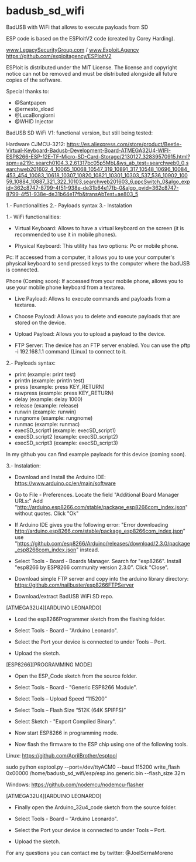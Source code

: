 # badusb_sd_wifi
BadUSB with WiFi that allows to execute payloads from SD

ESP code is based on the ESPloitV2 code (created by Corey Harding).

www.LegacySecurityGroup.com / www.Exploit.Agency
https://github.com/exploitagency/ESPloitV2

ESPloit is distributed under the MIT License. The license and copyright notice can not be removed and must be distributed alongside all future copies of the software.

Special thanks to:
- @Santpapen
- @ernesto_xload
- @LucaBongiorni
- @WHID Injector

BadUSB SD WiFi V1: functional version, but still being tested:

Hardware CJMCU-3212: https://es.aliexpress.com/store/product/Beetle-Virtual-Keyboard-Badusb-Development-Board-ATMEGA32U4-WIFI-ESP8266-ESP-12E-TF-Micro-SD-Card-Storage/2130127_32839570915.html?spm=a219c.search0104.3.2.61317bc05p5MbL&ws_ab_test=searchweb0_0,searchweb201602_4_10065_10068_10547_319_10891_317_10548_10696_10084_453_454_10083_10618_10307_10820_10821_10301_10303_537_536_10902_10059_10884_10887_321_322_10103,searchweb201603_6,ppcSwitch_0&algo_expid=362c8747-8799-4f51-938e-de31b64e17fb-0&algo_pvid=362c8747-8799-4f51-938e-de31b64e17fb&transAbTest=ae803_5

1.- Functionalities
2.- Payloads syntax
3.- Instalation

1.-  WiFi functionalities:

- Virtual Keyboard: Allows to have a virtual keyboard on the screen (it is recommended to use it in mobile phones).

- Physical Keyboard: This utility has two options: Pc or mobile phone.

Pc: If accessed from a computer, it allows you to use your computer's physical keyboard to send pressed keys to the computer where the badUSB is connected.

Phone (Coming soon): If accessed from your mobile phone, allows you to use your mobile phone keyboard from a textarea.

- Live Payload: Allows to execute commands and payloads from a textarea.

- Choose Payload: Allows you to delete and execute payloads that are stored on the device.

- Upload Payload: Allows you to upload a payload to the device.

- FTP Server: The device has an FTP server enabled. You can use the pftp -i 192.168.1.1 command (Linux) to connect to it.


2.-  Payloads syntax:

- print (example: print test)
- println (example: println test)
- press (example: press KEY_RETURN)
- rawpress (example: press KEY_RETURN)
- delay (example: delay 1000)
- release (example: release)
- runwin (example: runwin)
- rungnome (example: rungnome)
- runmac (example: runmac)
- execSD_script1 (example: execSD_script1)
- execSD_script2 (example: execSD_script2)
- execSD_script3 (example: execSD_script3)

In my github you can find example payloads for this device (coming soon).



3.-  Instalation:

- Download and Install the Arduino IDE: https://www.arduino.cc/en/main/software

- Go to File - Preferences. Locate the field "Additional Board Manager URLs:"
Add "http://arduino.esp8266.com/stable/package_esp8266com_index.json" without quotes.
Click "Ok"

- If Arduino IDE gives you the following error:
"Error downloading http://arduino.esp8266.com/stable/package_esp8266com_index.json"
use "https://github.com/esp8266/Arduino/releases/download/2.3.0/package_esp8266com_index.json" instead.

- Select Tools - Board - Boards Manager. Search for "esp8266".
Install "esp8266 by ESP8266 community version 2.3.0". Click "Close".

- Download simple FTP server and copy into the arduino library directory: https://github.com/nailbuster/esp8266FTPServer

- Download/extract BadUSB WiFi SD repo.


[ATMEGA32U4][ARDUINO LEONARDO]

- Load the esp8266Programmer sketch from the flashing folder.

- Select Tools - Board – "Arduino Leonardo".

- Select the Port your device is connected to under Tools – Port.

- Upload the sketch.


[ESP8266][PROGRAMMING MODE]

- Open the ESP_Code sketch from the source folder.

- Select Tools - Board - "Generic ESP8266 Module".

- Select Tools – Upload Speed “115200”

- Select Tools – Flash Size “512K (64K SPIFFS)”

- Select Sketch - "Export Compiled Binary".

- Now start ESP8266 in programming mode.
  
- Now flash the firmware to the ESP chip using one of the following tools.

Linux: https://github.com/AprilBrother/esptool

sudo python esptool.py --port=/dev/ttyACM0 --baud 115200 write_flash 0x00000 /home/badusb_sd_wifi/esp/esp.ino.generic.bin --flash_size 32m

Windows: https://github.com/nodemcu/nodemcu-flasher

[ATMEGA32U4][ARDUINO LEONARDO]

- Finally open the Arduino_32u4_code sketch from the source folder.

- Select Tools - Board – "Arduino Leonardo".

- Select the Port your device is connected to under Tools – Port.

- Upload the sketch.

For any questions you can contact me by twitter: @JoelSernaMoreno


